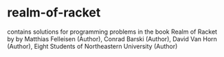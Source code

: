 realm-of-racket
===============

contains solutions for programming problems in the book Realm of Racket by by Matthias Felleisen (Author), Conrad Barski (Author), David Van Horn (Author), Eight Students of Northeastern University (Author) 
